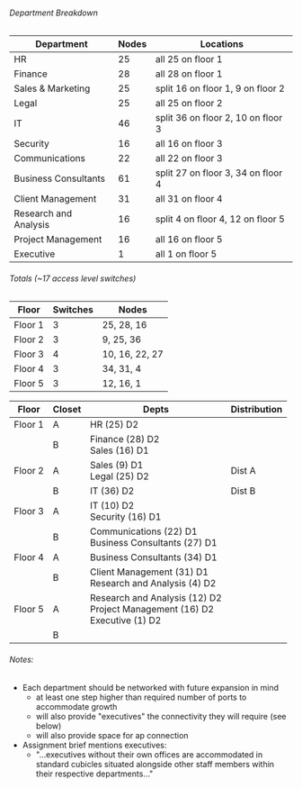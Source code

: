 ###### Department Breakdown

| Department            | Nodes | Locations                          |
| --------------------- | ----- | ---------------------------------- |
| HR                    | 25    | all 25 on floor 1                  |
| Finance               | 28    | all 28 on floor 1                  |
| Sales & Marketing     | 25    | split 16 on floor 1, 9 on floor 2  |
| Legal                 | 25    | all 25 on floor 2                  |
| IT                    | 46    | split 36 on floor 2, 10 on floor 3 |
| Security              | 16    | all 16 on floor 3                  |
| Communications        | 22    | all 22 on floor 3                  |
| Business Consultants  | 61    | split 27 on floor 3, 34 on floor 4 |
| Client Management     | 31    | all 31 on floor 4                  |
| Research and Analysis | 16    | split 4 on floor 4, 12 on floor 5  |
| Project Management    | 16    | all 16 on floor 5                  |
| Executive             | 1     | all 1 on floor 5                   |

###### Totals (~17 access level switches)

| Floor   | Switches | Nodes          |
| ------- | -------- | -------------- |
| Floor 1 | 3        | 25, 28, 16     |
| Floor 2 | 3        | 9, 25, 36      |
| Floor 3 | 4        | 10, 16, 22, 27 |
| Floor 4 | 3        | 34, 31, 4      |
| Floor 5 | 3        | 12, 16, 1      |

| Floor   | Closet | Depts                                                                           | Distribution |
| ------- | ------ | ------------------------------------------------------------------------------- | ------------ |
| Floor 1 | A      | HR (25) D2                                                                      |              |
|         | B      | Finance (28) D2<br>Sales (16) D1                                                |              |
| Floor 2 | A      | Sales (9) D1<br>Legal (25) D2                                                   | Dist A       |
|         | B      | IT (36) D2                                                                      | Dist B       |
| Floor 3 | A      | IT (10) D2<br>Security (16) D1<br>                                              |              |
|         | B      | Communications (22) D1<br>Business Consultants (27) D1                          |              |
| Floor 4 | A      | Business Consultants (34) D1                                                    |              |
|         | B      | Client Management (31) D1<br>Research and Analysis (4) D2                       |              |
| Floor 5 | A      | Research and Analysis (12) D2<br>Project Management (16) D2<br>Executive (1) D2 |              |
|         | B      |                                                                                 |              |

###### Notes:
- Each department should be networked with future expansion in mind
	- at least one step higher than required number of ports to accommodate growth
	- will also provide "executives" the connectivity they will require (see below)
	- will also provide space for ap connection
- Assignment brief mentions executives:
	- "...executives without their own offices are accommodated in standard cubicles situated alongside other staff members within their respective departments..."